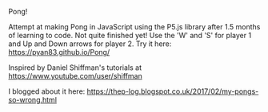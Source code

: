 Pong!

Attempt at making Pong in JavaScript using the P5.js library after 1.5 months of learning to code. Not quite finished yet!
Use the 'W' and 'S' for player 1 and Up and Down arrows for player 2.
Try it here: https://pyan83.github.io/Pong/

Inspired by Daniel Shiffman's tutorials at https://www.youtube.com/user/shiffman

I blogged about it here: https://thep-log.blogspot.co.uk/2017/02/my-pongs-so-wrong.html
